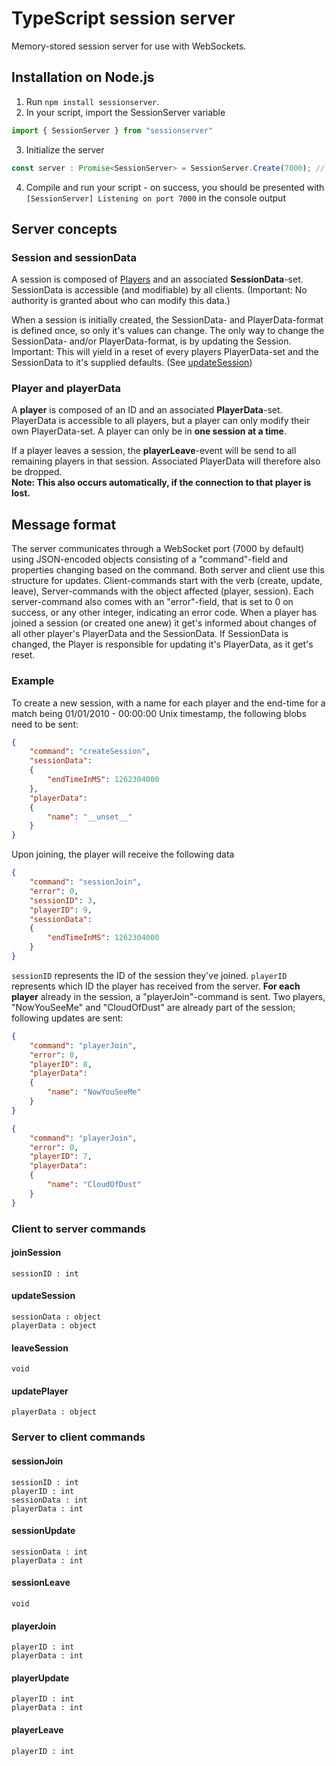 # TypeScript session server

Memory-stored session server for use with WebSockets.

## Installation on Node.js

1) Run `npm install sessionserver`.
2) In your script, import the SessionServer variable
```ts
import { SessionServer } from "sessionserver"
```
3) Initialize the server
```ts
const server : Promise<SessionServer> = SessionServer.Create(7000); // 7000 = example port
```
4) Compile and run your script - on success, you should be presented with
```[SessionServer] Listening on port 7000``` in the console output

## Server concepts
### Session and sessionData
A session is composed of [Players](#players) and an associated **SessionData**-set. SessionData is accessible (and modifiable) by all clients. (Important: No authority is granted about who can modify this data.)

When a session is initially created, the SessionData- and PlayerData-format is defined once, so only it's values can change. The only way to change the SessionData- and/or PlayerData-format, is by updating the Session. Important: This will yield in a reset of every players PlayerData-set and the SessionData to it's supplied defaults. (See [updateSession](#updateSession))

### Player and playerData
A **player** is composed of an ID and an associated **PlayerData**-set. PlayerData is accessible to all players, but a player can only modify their own PlayerData-set. A player can only be in **one session at a time**.

If a player leaves a session, the **playerLeave**-event will be send to all remaining players in that session. Associated PlayerData will therefore also be dropped.  
**Note: This also occurs automatically, if the connection to that player is lost.**

## Message format
The server communicates through a WebSocket port (7000 by default) using JSON-encoded objects consisting of a "command"-field and properties changing based on the command. Both server and client use this structure for updates. Client-commands start with the verb (create, update, leave), Server-commands with the object affected (player, session).
Each server-command also comes with an "error"-field, that is set to 0 on success, or any other integer, indicating an error code.
When a player has joined a session (or created one anew) it get's informed about changes of all other player's PlayerData and the SessionData. If SessionData is changed, the Player is responsible for updating it's PlayerData, as it get's reset.

### Example
To create a new session, with a name for each player and the end-time for a match being 01/01/2010 - 00:00:00 Unix timestamp, the following blobs need to be sent:
```json
{
	"command": "createSession",
	"sessionData":
	{
		"endTimeInMS": 1262304000
	},
	"playerData":
	{
		"name": "__unset__"
	}
}
```

Upon joining, the player will receive the following data
```json
{
	"command": "sessionJoin",
	"error": 0,
	"sessionID": 3,
	"playerID": 9,
	"sessionData":
	{
		"endTimeInMS": 1262304000
	}
}
```
`sessionID` represents the ID of the session they've joined. `playerID` represents which ID the player has received from the server.
**For each player** already in the session, a "playerJoin"-command is sent. Two players, "NowYouSeeMe" and "CloudOfDust" are already part of the session; following updates are sent:
```json
{
	"command": "playerJoin",
	"error": 0,
	"playerID": 8,
	"playerData":
	{
		"name": "NowYouSeeMe"
	}
}

{
	"command": "playerJoin",
	"error": 0,
	"playerID": 7,
	"playerData":
	{
		"name": "CloudOfDust"
	}
}
```

### Client to server commands
#### joinSession
`sessionID : int`
#### updateSession
`sessionData : object`  
`playerData : object`
#### leaveSession
`void`
#### updatePlayer
`playerData : object`

### Server to client commands
#### sessionJoin
`sessionID : int`  
`playerID : int`  
`sessionData : int`  
`playerData : int`
#### sessionUpdate
`sessionData : int`  
`playerData : int`
#### sessionLeave
`void`
#### playerJoin
`playerID : int`  
`playerData : int`
#### playerUpdate
`playerID : int`  
`playerData : int`
#### playerLeave
`playerID : int`
